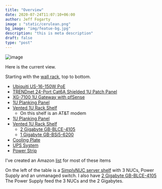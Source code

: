 ```yaml
---
title: "Overview"
date: 2020-07-24T11:07:10+06:00
author: Jeff Fogarty
image : "static/cerulean.png"
bg_image: "img/featue-bg.jpg"
description: "this is meta description"
draft: false
type: "post"
---
```


![image](../../img/lab/IMG_5758.jpg?width=500px)

Here is the current view.  

Starting with the [wall rack](https://www.amazon.com/gp/product/B01M1OCOC7/ref=ppx_yo_dt_b_search_asin_title?ie=UTF8&psc=1), top to bottom.

- [Ubiquiti US-16-150W PoE](https://www.amazon.com/gp/product/B01E46ATQ0/ref=ppx_yo_dt_b_search_asin_title?ie=UTF8&psc=1)
- [TRENDnet 24-Port Cat6A Shielded 1U Patch Panel](https://www.amazon.com/gp/product/B07D5RQGKF/ref=ppx_yo_dt_b_search_asin_title?ie=UTF8&psc=1)
- [XG-7100 1U Gateway with pfSense](https://store.netgate.com/XG-7100.aspx)
- [1U Planking Panel](https://www.amazon.com/gp/product/B003AVPUWY/ref=ppx_yo_dt_b_search_asin_title?ie=UTF8&psc=1)
- [Vented 1U Rack Shelf](https://www.amazon.com/gp/product/B01C9KYUG8/ref=ppx_yo_dt_b_search_asin_title?ie=UTF8&psc=1)
  - On this shelf is an AT&T modem
- [1U Planking Panel](https://www.amazon.com/gp/product/B003AVPUWY/ref=ppx_yo_dt_b_search_asin_title?ie=UTF8&psc=1)
- [Vented 1U Rack Shelf](https://www.amazon.com/gp/product/B01C9KYUG8/ref=ppx_yo_dt_b_search_asin_title?ie=UTF8&psc=1)
  - [2 Gigabyte GB-BLCE-4105](https://www.amazon.com/gp/product/B07DMM7Z7N/ref=ppx_yo_dt_b_search_asin_title?ie=UTF8&psc=1)
  - [1 Gigabyte GB-BSi5-6200](https://www.amazon.com/gp/product/B0196LP1LG/ref=ppx_yo_dt_b_search_asin_title?ie=UTF8&psc=1)
- [Cooling Plate](https://www.amazon.com/gp/product/B00ZQPDB7I/ref=ppx_yo_dt_b_search_asin_title?ie=UTF8&psc=1)
- [UPS System](https://www.amazon.com/gp/product/B000XJLLKG/ref=ppx_yo_dt_b_search_asin_title?ie=UTF8&psc=1)
- [Power Strip](https://www.amazon.com/dp/B00BQO5S0G/?coliid=I2AFZU0EWBLSW4&colid=1WAP5034L6ZQL&psc=1&ref_=lv_ov_lig_dp_it)

I've created an Amazon [list](https://www.amazon.com/hz/wishlist/ls/1WAP5034L6ZQL?ref_=wl_share) for most of these items

On the left of the table is a [SimplyNUC server shelf](https://simplynuc.com/3u-nuc-server-shelf/) with 3 NUCs, Power Supply and an unmanaged switch.
I also have [2 Gigabyte GB-BLCE-4105](https://www.amazon.com/gp/product/B07DMM7Z7N/ref=ppx_yo_dt_b_search_asin_title?ie=UTF8&psc=1) 
The Power Supply feed the 3 NUCs and the 2 Gigabytes.